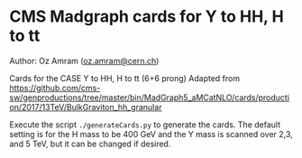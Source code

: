 # CMS Madgraph cards for Y to HH, H to tt 
Author: Oz Amram (oz.amram@cern.ch)

Cards for the CASE Y to HH, H to tt (6+6 prong)
Adapted from
https://github.com/cms-sw/genproductions/tree/master/bin/MadGraph5_aMCatNLO/cards/production/2017/13TeV/BulkGraviton_hh_granular


Execute the script `./generateCards.py` to generate the cards. The default setting  is for the H mass to be 400 GeV and the Y mass is scanned over 2,3, and 5 TeV, but it can be changed if desired.
